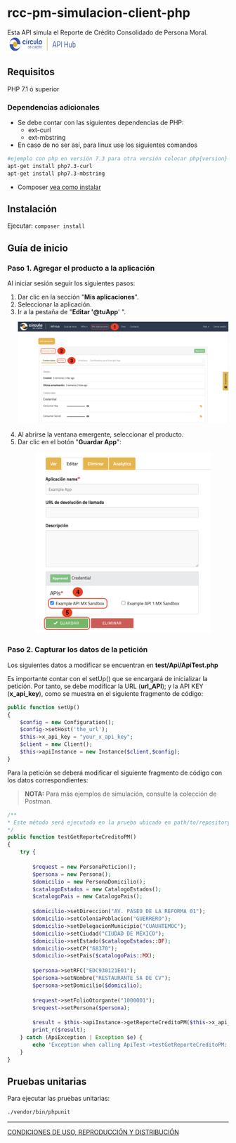 # rcc-pm-simulacion-client-php

Esta API simula el Reporte de Crédito Consolidado de Persona Moral. <br/><img src='https://github.com/APIHub-CdC/imagenes-cdc/blob/master/circulo_de_credito-apihub.png' height='37' width='160'/><br/>

## Requisitos

PHP 7.1 ó superior

### Dependencias adicionales

- Se debe contar con las siguientes dependencias de PHP:
  - ext-curl
  - ext-mbstring
- En caso de no ser así, para linux use los siguientes comandos

```sh
#ejemplo con php en versión 7.3 para otra versión colocar php{version}-curl
apt-get install php7.3-curl
apt-get install php7.3-mbstring
```

- Composer [vea como instalar][1]

## Instalación

Ejecutar: `composer install`

## Guía de inicio

### Paso 1. Agregar el producto a la aplicación

Al iniciar sesión seguir los siguientes pasos:

1.  Dar clic en la sección "**Mis aplicaciones**".
2.  Seleccionar la aplicación.
3.  Ir a la pestaña de "**Editar '@tuApp**' ".
    <p align="center">
      <img src="https://github.com/APIHub-CdC/imagenes-cdc/blob/master/edit_applications.jpg" width="900">
    </p>
4.  Al abrirse la ventana emergente, seleccionar el producto.
5.  Dar clic en el botón "**Guardar App**":
    <p align="center">
      <img src="https://github.com/APIHub-CdC/imagenes-cdc/blob/master/selected_product.jpg" width="400">
    </p>

### Paso 2. Capturar los datos de la petición

Los siguientes datos a modificar se encuentran en **test/Api/ApiTest.php**

Es importante contar con el setUp() que se encargará de inicializar la petición. Por tanto, se debe modificar la URL (**url_API**); y la API KEY (**x_api_key**), como se muestra en el siguiente fragmento de código:

```php
public function setUp()
{
    $config = new Configuration();
    $config->setHost('the_url');
    $this->x_api_key = "your_x_api_key";
    $client = new Client();
    $this->apiInstance = new Instance($client,$config);
}
```

Para la petición se deberá modificar el siguiente fragmento de código con los datos correspondientes:

> **NOTA:** Para más ejemplos de simulación, consulte la colección de Postman.

```php
/**
* Este método será ejecutado en la prueba ubicado en path/to/repository/test/Api/ApiTest.php
*/
public function testGetReporteCreditoPM()
{
    try {

        $request = new PersonaPeticion();
        $persona = new Persona();
        $domicilio = new PersonaDomicilio(); 
        $catalogoEstados = new CatalogoEstados(); 
        $catalogoPais = new CatalogoPais();            

        $domicilio->setDireccion("AV. PASEO DE LA REFORMA 01");
        $domicilio->setColoniaPoblacion("GUERRERO");
        $domicilio->setDelegacionMunicipio("CUAUHTEMOC");
        $domicilio->setCiudad("CIUDAD DE MÉXICO");
        $domicilio->setEstado($catalogoEstados::DF);
        $domicilio->setCP("68370");
        $domicilio->setPais($catalogoPais::MX);

        $persona->setRFC("EDC930121E01");
        $persona->setNombre("RESTAURANTE SA DE CV");
        $persona->setDomicilio($domicilio);

        $request->setFolioOtorgante("1000001");
        $request->setPersona($persona);

        $result = $this->apiInstance->getReporteCreditoPM($this->x_api_key, $request);
        print_r($result);
    } catch (ApiException | Exception $e) {
        echo 'Exception when calling ApiTest->testGetReporteCreditoPM: ', $e->getMessage(), PHP_EOL;
    }        
}
```

## Pruebas unitarias

Para ejecutar las pruebas unitarias:

```sh
./vendor/bin/phpunit
```

---
[CONDICIONES DE USO, REPRODUCCIÓN Y DISTRIBUCIÓN](https://github.com/APIHub-CdC/licencias-cdc)

[1]: https://getcomposer.org/doc/00-intro.md#installation-linux-unix-macos
